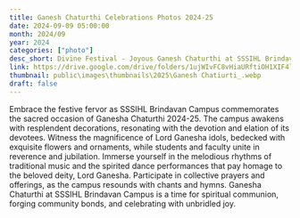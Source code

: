 ```yaml
---
title: Ganesh Chaturthi Celebrations Photos 2024-25
date: 2024-09-09 05:00:00
month: 2024/09
year: 2024
categories: ["photo"]
desc_short: Divine Festival - Joyous Ganesh Chaturthi at SSSIHL Brindavan Campus
link: https://drive.google.com/drive/folders/1ujWIvFC8vHiaURftiOH1XIF4lJIl1828?usp=drive_link
thumbnail: public\images\thumbnails\2025\Ganesh Chatiurti_.webp
draft: false
---
```


 Embrace the festive fervor as SSSIHL Brindavan Campus commemorates the sacred occasion of Ganesha Chaturthi 2024-25. The campus awakens with resplendent decorations, resonating with the devotion and elation of its devotees. Witness the magnificence of Lord Ganesha idols, bedecked with exquisite flowers and ornaments, while students and faculty unite in reverence and jubilation. Immerse yourself in the melodious rhythms of traditional music and the spirited dance performances that pay homage to the beloved deity, Lord Ganesha. Participate in collective prayers and offerings, as the campus resounds with chants and hymns. Ganesha Chaturthi at SSSIHL Brindavan Campus is a time for spiritual communion, forging community bonds, and celebrating with unbridled joy.